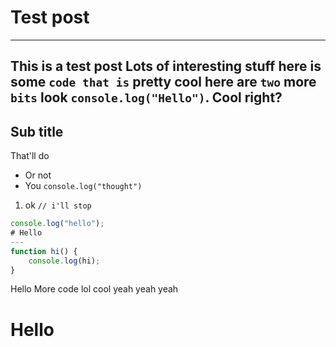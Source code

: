 # Test post
---
This is a test post
Lots of interesting stuff
here is some `code that is` pretty cool
here are `two` more `bits`
look `console.log("Hello")`. Cool right?
---
## Sub title
That'll do
- Or not
- You `console.log("thought")`
1. ok `// i'll stop`

``` js
console.log("hello");
# Hello
---
function hi() {
    console.log(hi);
}
```
Hello
    More code
lol cool
    yeah yeah yeah
# Hello

